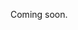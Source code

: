 Coming soon.

<!-- 
  @todo  
  Explain the different calendarTypes, what other properties are required depending on the chosen type, and which types are usable on events/places.
-->

